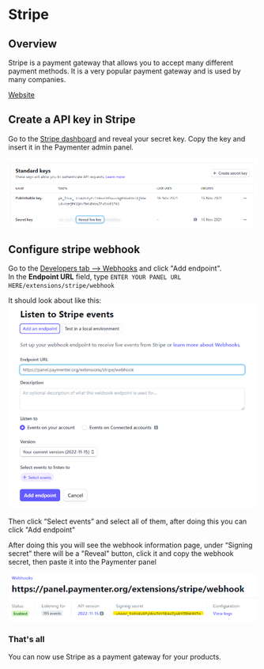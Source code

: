 # Stripe

## Overview

Stripe is a payment gateway that allows you to accept many different payment methods. It is a very popular payment gateway and is used by many companies.

[Website](https://stripe.com)

## Create a API key in Stripe

Go to the [Stripe dashboard](https://dashboard.stripe.com/apikeys) and reveal your secret key. Copy the key and insert it in the Paymenter admin panel.

![image](/versions/0.9.4/assets/images/extensions/stripe/stripe.png)

## Configure stripe webhook

Go to the [Developers tab –> Webhooks](https://dashboard.stripe.com/test/webhooks) and click "Add endpoint". \
In the **Endpoint URL** field, type `ENTER YOUR PANEL URL HERE/extensions/stripe/webhook`

It should look about like this:
![image](/versions/0.9.4/assets/images/extensions/stripe/2.png)

Then click “Select events” and select all of them, after doing this you can click "Add endpoint"

After doing this you will see the webhook information page, under “Signing secret” there will be a "Reveal" button, click it and copy the webhook secret, then paste it into the Paymenter panel

![image](/versions/0.9.4/assets/images/extensions/stripe/3.png)

### That's all

You can now use Stripe as a payment gateway for your products.
